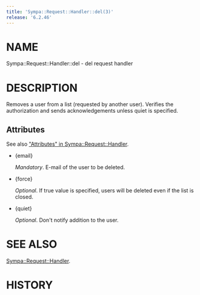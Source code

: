```yaml
---
title: 'Sympa::Request::Handler::del(3)'
release: '6.2.46'
---
```


# NAME

Sympa::Request::Handler::del - del request handler

# DESCRIPTION

Removes a user from a list (requested by another user).
Verifies the authorization and sends acknowledgements
unless quiet is specified.

## Attributes

See also ["Attributes" in Sympa::Request::Handler](./Sympa-Request-Handler.3.md#attributes).

- {email}

    _Mandatory_.
    E-mail of the user to be deleted.

- {force}

    _Optional_.
    If true value is specified,
    users will be deleted even if the list is closed.

- {quiet}

    _Optional_.
    Don't notify addition to the user.

# SEE ALSO

[Sympa::Request::Handler](./Sympa-Request-Handler.3.md).

# HISTORY
